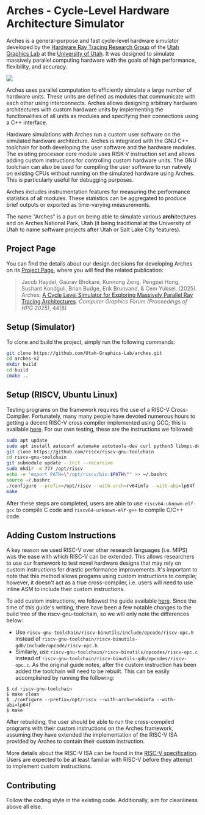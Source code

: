 # Arches - Cycle-Level Hardware Architecture Simulator

Arches is a general-purpose and fast cycle-level hardware simulator developed by the [Hardware Ray Tracing Research Group](https://hwrt.cs.utah.edu) of the [Utah Graphics Lab](https://graphics.cs.utah.edu) at the [University of Utah](https://www.cs.utah.edu).
It was designed to simulate massively parallel computing hardware with the goals of high performance, flexibility, and accuracy.

![](https://graphics.cs.utah.edu/research/projects/arches/repimage-large.jpg)

Arches uses parallel computation to efficiently simulate a large number of hardware units. These units are defined as modules that communicate with each other using interconnects. 
Arches allows designing arbitrary hardware architectures with custom hardware units by implementing the functionalities of all units as modules and specifying their connections using a C++ interface.

Hardware simulations with Arches run a custom user software on the simulated hardware architecture. Arches is integrated with the GNU C++ toolchain for both developing the user software and the hardware modules. The existing processor core module uses RISK-V instruction set and allows adding custom instructions for controlling custom hardware units. The GNU toolchain can also be used for compiling the user software to run natively on existing CPUs without running on the simulated hardware using Arches. This is particularly useful for debugging purposes.

Arches includes instrumentation features for measuring the performance statistics of all modules. These statistics can be aggregated to produce brief outputs or exported as time-varying measurements.

The name "Arches" is a pun on being able to simulate various **arch**itectures and on Arches National Park, Utah
(it being traditional at the University of Utah to name software projects after Utah or Salt Lake
City features).

## Project Page

You can find the details about our design decisions for developing Arches on its [Project Page](https://graphics.cs.utah.edu/research/projects/arches/), where you will find the related publication:

> Jacob Haydel, Gaurav Bhokare, Kunnong Zeng, Pengpei Hong, Sushant Kondguli, Brian Budge, Erik Brunvand, & Cem Yuksel. (2025). Arches: [A Cycle Level Simulator for Exploring Massively Parallel Ray Tracing Architectures](https://graphics.cs.utah.edu/research/projects/arches/arches-hpg2025.pdf). *Computer Graphics Forum (Proceedings of HPG 2025)*, 44(8)

## Setup (Simulator)
To clone and build the project, simply run the following commands:
```bash
git clone https://github.com/Utah-Graphics-Lab/arches.git
cd arches-v2
mkdir build
cd build
cmake ..
```

## Setup (RISCV, Ubuntu Linux)
Testing programs on the framework requires the use of a RISC-V Cross-Compiler. Fortunately, many many people have devoted numerous hours to getting a decent RISC-V cross compiler implemented using GCC; this is available [here](https://github.com/riscv/riscv-gnu-toolchain). 
For our own testing, these are the instructions we followed:
```bash
sudo apt update
sudo apt install autoconf automake autotools-dev curl python3 libmpc-dev libmpfr-dev libgmp-dev gawk build-essential bison flex texinfo gperf libtool patchutils bc zlib1g-dev libexpat-dev
git clone https://github.com/riscv/riscv-gnu-toolchain
cd riscv-gnu-toolchain
git submodule update --init --recursive
sudo mkdir -m 777 /opt/riscv
echo -e "export PATH=\"/opt/riscv/bin:$PATH\"" >> ~/.bashrc
source ~/.bashrc
./configure --prefix=/opt/riscv --with-arch=rv64imfa --with-abi=lp64f
make
```
After these steps are completed, users are able to use `riscv64-uknown-elf-gcc` to compile C code and `riscv64-unknown-elf-g++` to compile C/C++ code. 

## Adding Custom Instructions
A key reason we used RISC-V over other research languages (i.e. MIPS) was the ease with which RISC-V can be extended. This allows researchers to use our framework to test novel hardware designs that may rely on custom instructions for drastic performance improvements. It's important to note that this method allows progams using custom instructions to compile; however, it doesn't act as a true cross-compiler, i.e. users will need to use inline ASM to include their custom instructions.

To add custom instructions, we followed the guide available [here](https://nitish2112.github.io/post/adding-instruction-riscv/). Since the time of this guide's writing, there have been a few notable changes to the build tree of the riscv-gnu-toolchain, so we will only note the differences below:
- Use `riscv-gnu-toolchain/riscv-binutils/include/opcode/riscv-opc.h` instead of `riscv-gnu-toolchain/riscv-binutils-gdb/include/opcode/riscv-opc.h`.
- Similarly, use `riscv-gnu-toolchain/riscv-binutils/opcodes/riscv-opc.c` instead of `riscv-gnu-toolchain/riscv-binutils-gdb/opcodes/riscv-opc.c`. 
As the original guide notes, after the custom instruction has been added the toolchain will need to be rebuilt. This can be easily accomplished by running the following:
```
$ cd riscv-gnu-toolchain
$ make clean
$ ./configure --prefix=/opt/riscv --with-arch=rv64imfa --with-abi=lp64f
$ make
```
After rebuilding, the user should be able to run the cross-compiled programs with their custom instructions on the Arches framework, assuming they have extended the implementation of the RISC-V ISA provided by Arches to contain their custom instruction.

More details about the RISC-V ISA can be found in the [RISC-V specification](https://github.com/riscv/riscv-isa-manual/releases/download/Ratified-IMFDQC-and-Priv-v1.11/riscv-privileged-20190608.pdf). Users are expected to be at least familiar with RISC-V before they attempt to implement custom instructions.

## Contributing
Follow the coding style in the existing code.  Additionally, aim for cleanliness above all else.
